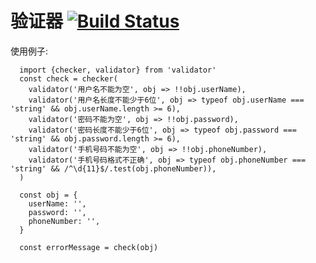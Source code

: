 # 验证器 [![Build Status](https://travis-ci.com/haihonglicom/validator.svg?branch=master)](https://travis-ci.com/haihonglicom/validator)

使用例子:

```
  import {checker, validator} from 'validator'
  const check = checker(
    validator('用户名不能为空', obj => !!obj.userName),
    validator('用户名长度不能少于6位', obj => typeof obj.userName === 'string' && obj.userName.length >= 6),
    validator('密码不能为空', obj => !!obj.password),
    validator('密码长度不能少于6位', obj => typeof obj.password === 'string' && obj.password.length >= 6),
    validator('手机号码不能为空', obj => !!obj.phoneNumber),
    validator('手机号码格式不正确', obj => typeof obj.phoneNumber === 'string' && /^\d{11}$/.test(obj.phoneNumber)),
  )

  const obj = {
    userName: '',
    password: '',
    phoneNumber: '',
  }

  const errorMessage = check(obj)
```
